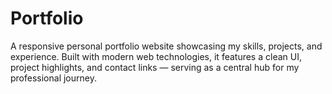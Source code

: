 # Portfolio
A responsive personal portfolio website showcasing my skills, projects, and experience. Built with modern web technologies, it features a clean UI, project highlights, and contact links — serving as a central hub for my professional journey.




